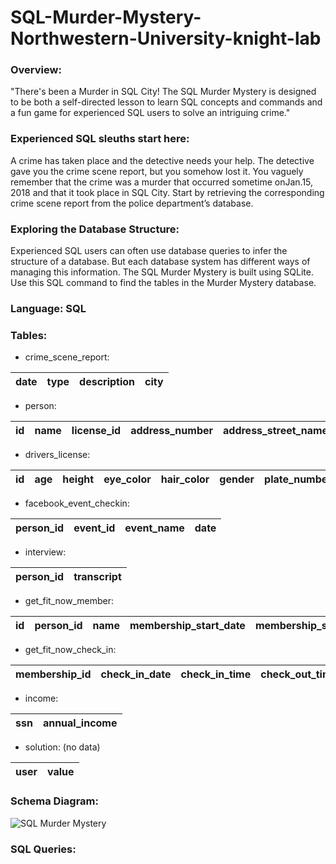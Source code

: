 # SQL-Murder-Mystery-Northwestern-University-knight-lab

### Overview:

"There's been a Murder in SQL City! The SQL Murder Mystery is designed to be both a self-directed lesson to learn SQL concepts and commands and a fun game for experienced SQL users to solve an intriguing crime."

### Experienced SQL sleuths start here:

A crime has taken place and the detective needs your help. The detective gave you the crime scene report, but you somehow lost it. You vaguely remember that the crime was a ​murder​ that occurred sometime on ​Jan.15, 2018​ and that it took place in ​SQL City​. Start by retrieving the corresponding crime scene report from the police department’s database.

### Exploring the Database Structure:

Experienced SQL users can often use database queries to infer the structure of a database. But each database system has different ways of managing this information. The SQL Murder Mystery is built using SQLite. Use this SQL command to find the tables in the Murder Mystery database.

### Language: SQL

### Tables:

- crime_scene_report: 

| date | type	| description	| city |
|-|-|-|-|

- person: 

| id | name	| license_id	| address_number	| address_street_name	| ssn |
|-|-|-|-|-|-|

- drivers_license: 

| id	| age	| height | eye_color | hair_color | gender | plate_number | car_make | car_model |
|-|-|-|-|-|-|-|-|-|

- facebook_event_checkin: 

| person_id	| event_id | event_name |	date |
|-|-|-|-|

- interview: 

| person_id | transcript |
|-|-|

- get_fit_now_member: 

| id | person_id | name	| membership_start_date	| membership_status | 
|-|-|-|-|-|

- get_fit_now_check_in: 

| membership_id	| check_in_date |	check_in_time |	check_out_time | 
|-|-|-|-|

- income:

| ssn	| annual_income | 
|-|-|

- solution: (no data)

| user | value |
|-|-|

### Schema Diagram:

![SQL Murder Mystery](https://user-images.githubusercontent.com/70437668/138572561-4c78a23b-7ab6-470e-ba2f-75b1dcca59f5.jpeg)

### SQL Queries:
